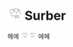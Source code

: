 # <img src="./img/light/surber.png" width="32" height="32"> Surber
헤에
<img src="./img/light/surber.png" width="16" height="16">
<img src="./img/light/surberR.png" width="16" height="16">
에헤
